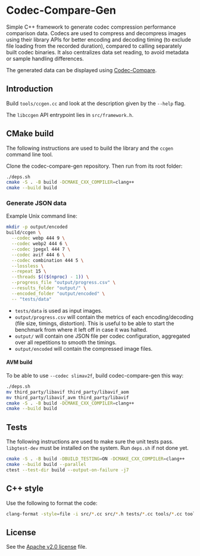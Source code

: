 # Codec-Compare-Gen

Simple C++ framework to generate codec compression performance comparison data.
Codecs are used to compress and decompress images using their library APIs for
better encoding and decoding timing (to exclude file loading from the recorded
duration), compared to calling separately built codec binaries. It also
centralizes data set reading, to avoid metadata or sample handling differences.

The generated data can be displayed using
[Codec-Compare](https://github.com/webmproject/codec-compare).

## Introduction

Build `tools/ccgen.cc` and look at the description given by the `--help` flag.

The `libccgen` API entrypoint lies in `src/framework.h`.

## CMake build

The following instructions are used to build the library and the `ccgen` command
line tool.

Clone the codec-compare-gen repository. Then run from its root folder:

```sh
./deps.sh
cmake -S . -B build -DCMAKE_CXX_COMPILER=clang++
cmake --build build
```

### Generate JSON data

Example Unix command line:

```sh
mkdir -p output/encoded
build/ccgen \
  --codec webp 444 9 \
  --codec webp2 444 6 \
  --codec jpegxl 444 7 \
  --codec avif 444 6 \
  --codec combination 444 5 \
  --lossless \
  --repeat 15 \
  --threads $(($(nproc) - 1)) \
  --progress_file "output/progress.csv" \
  --results_folder "output/" \
  --encoded_folder "output/encoded" \
  -- "tests/data"
```

- `tests/data` is used as input images.
- `output/progress.csv` will contain the metrics of each encoding/decoding (file
  size, timings, distortion). This is useful to be able to start the benchmark
  from where it left off in case it was halted.
- `output/` will contain one JSON file per codec configuration, aggregated over
  all repetitions to smooth the timings.
- `output/encoded` will contain the compressed image files.

#### AVM build

To be able to use `--codec slimav2f`, build codec-compare-gen this way:

```sh
./deps.sh
mv third_party/libavif third_party/libavif_aom
mv third_party/libavif_avm third_party/libavif
cmake -S . -B build -DCMAKE_CXX_COMPILER=clang++
cmake --build build
```

## Tests

The following instructions are used to make sure the unit tests pass.
`libgtest-dev` must be installed on the system. Run `deps.sh` if not done yet.

```sh
cmake -S . -B build -DBUILD_TESTING=ON -DCMAKE_CXX_COMPILER=clang++
cmake --build build --parallel
ctest --test-dir build --output-on-failure -j7
```

## C++ style

Use the following to format the code:

```sh
clang-format -style=file -i src/*.cc src/*.h tests/*.cc tools/*.cc tools/*.h
```

## License

See the [Apache v2.0 license](LICENSE) file.
